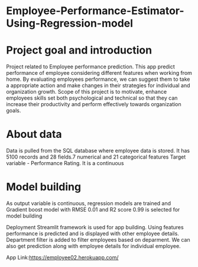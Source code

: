 # Employee-Performance-Estimator-Using-Regression-model
# Project goal and introduction

Project related to Employee performance prediction. This app predict performance of employee considering different features when working from home. By evaluating employees performance, we can suggest them to take a appropriate action and make changes in their strategies for individual and  organization growth.
Scope of this project is to motivate, enhance employees skills set both psychological and technical so that they can  increase their productivity and perform effectively towards organization goals.

# About data
Data is pulled from the SQL database where employee data is stored. It has 5100 records and 28 fields.7 numerical and 21 categorical features
Target variable - Performance Rating. It is a continuous

# Model building
As output variable is continuous, regression models are trained and Gradient boost model with RMSE 0.01 and R2 score 0.99 is selected for model building

Deployment
Streamlit framework is used for app building. Using features performance is predicted and is displayed with other employee details. Department filter is added to filter employees based on deparment. We can also get prediction along with employee details for individual employee.

App Link:https://employee02.herokuapp.com/
